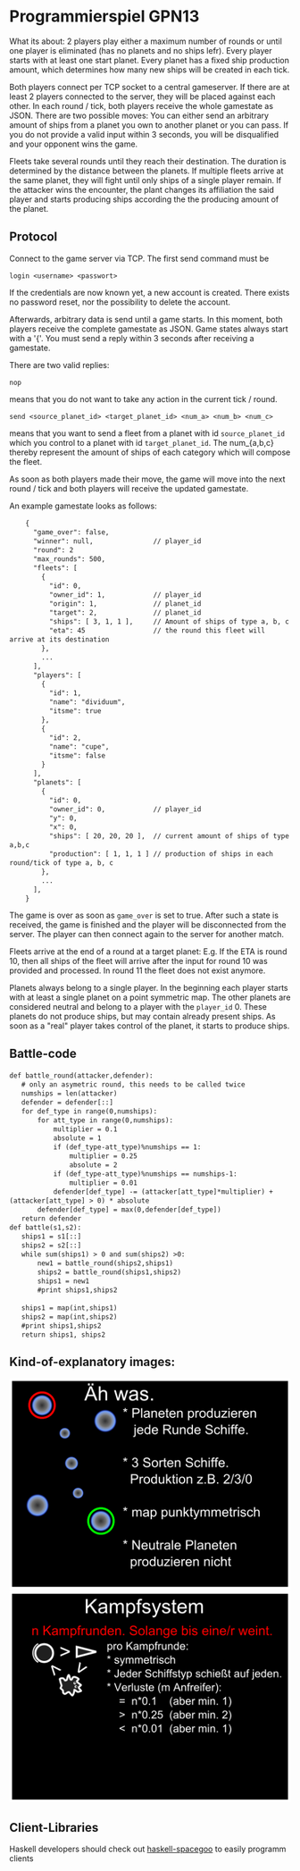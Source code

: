 Programmierspiel GPN13
======================

What its about: 2 players play either a maximum number of rounds or until
one player is eliminated (has no planets and no ships lefr). Every player
starts with at least one start planet. Every planet has a fixed ship production
amount, which determines how many new ships will be created in each tick.

Both players connect per TCP socket to a central gameserver. If there are at
least 2 players connected to the server, they will be placed against each other.
In each round / tick, both players receive the whole gamestate as JSON.
There are two possible moves: You can either send an arbitrary amount of ships
from a planet you own to another planet or you can pass. If you do not provide
a valid input within 3 seconds, you will be disqualified and your opponent
wins the game.

Fleets take several rounds until they reach their destination. The duration
is determined by the distance between the planets. If multiple fleets arrive
at the same planet, they will fight until only ships of a single player remain.
If the attacker wins the encounter, the plant changes its affiliation the said player
and starts producing ships according the the producing amount of the planet.

Protocol
---------

Connect to the game server via TCP. The first send command must be

    login <username> <passwort>

If the credentials are now known yet, a new account is created. There exists no
password reset, nor the possibility to delete the account.

Afterwards, arbitrary data is send until a game starts. In this moment, both players
receive the complete gamestate as JSON. Game states always start with a '{'.
You must send a reply within 3 seconds after receiving a gamestate.

There are two valid replies:

    nop

means that you do not want to take any action in the current tick / round.

    send <source_planet_id> <target_planet_id> <num_a> <num_b> <num_c>

means that you want to send a fleet from a planet with id `source_planet_id` which
you control to a planet with id `target_planet_id`. The num_{a,b,c} thereby represent
the amount of ships of each category which will compose the fleet.

As soon as both players made their move, the game will move into the next round / tick
and both players will receive the updated gamestate.

An example gamestate looks as follows:

```
    {
      "game_over": false,
      "winner": null,               // player_id
      "round": 2
      "max_rounds": 500,
      "fleets": [
        {
          "id": 0,
          "owner_id": 1,            // player_id
          "origin": 1,              // planet_id
          "target": 2,              // planet_id
          "ships": [ 3, 1, 1 ],     // Amount of ships of type a, b, c
          "eta": 45                 // the round this fleet will arrive at its destination
        },
        ...
      ],
      "players": [
        {
          "id": 1,
          "name": "dividuum",
          "itsme": true
        },
        {
          "id": 2,
          "name": "cupe",
          "itsme": false
        }
      ],
      "planets": [
        {
          "id": 0,
          "owner_id": 0,            // player_id
          "y": 0,
          "x": 0,
          "ships": [ 20, 20, 20 ],  // current amount of ships of type a,b,c
          "production": [ 1, 1, 1 ] // production of ships in each round/tick of type a, b, c
        },
        ...
      ],
    }
```

The game is over as soon as `game_over` is set to true. After such a state is
received, the game is finished and the player will be disconnected from the server.
The player can then connect again to the server for another match.

Fleets arrive at the end of a round at a target planet: E.g. If the ETA is round 10,
then all ships of the fleet will arrive after the input for round 10 was provided and
processed. In round 11 the fleet does not exist anymore.

Planets always belong to a single player. In the beginning each player starts with at
least a single planet on a point symmetric map. The other planets are considered neutral
and belong to a player with the `player_id` 0. These planets do not produce ships, but may
contain already present ships. As soon as a "real" player takes control of the planet, it
starts to produce ships.


Battle-code
---------------
```
def battle_round(attacker,defender):
   # only an asymetric round, this needs to be called twice
   numships = len(attacker)
   defender = defender[::]
   for def_type in range(0,numships):
       for att_type in range(0,numships):
           multiplier = 0.1
           absolute = 1
           if (def_type-att_type)%numships == 1:
               multiplier = 0.25
               absolute = 2
           if (def_type-att_type)%numships == numships-1:
               multiplier = 0.01
           defender[def_type] -= (attacker[att_type]*multiplier) + (attacker[att_type] > 0) * absolute
       defender[def_type] = max(0,defender[def_type])
   return defender
def battle(s1,s2):
   ships1 = s1[::]
   ships2 = s2[::]
   while sum(ships1) > 0 and sum(ships2) >0:
       new1 = battle_round(ships2,ships1)
       ships2 = battle_round(ships1,ships2)
       ships1 = new1
       #print ships1,ships2
       
   ships1 = map(int,ships1)
   ships2 = map(int,ships2)
   #print ships1,ships2
   return ships1, ships2
   ```
   

Kind-of-explanatory images:
----------------
![principle](Spacegoo_01_prinzip.png)
![battle system](Spacegoo_02_kampfsystem.png)

Client-Libraries
----------------

Haskell developers should check out
[haskell-spacegoo](https://bitbucket.org/nomeata/haskell-spacegoo)
to easily programm clients

